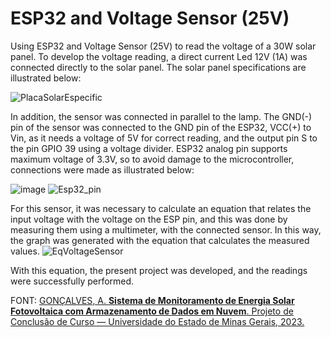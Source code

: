 # ESP32 and Voltage Sensor (25V)

Using ESP32 and Voltage Sensor (25V) to read the voltage of a 30W solar panel. To develop the voltage reading, a direct current Led 12V (1A) was connected directly to the solar panel. The solar panel specifications are illustrated below:

![PlacaSolarEspecific](https://github.com/aricoelhog/ESP32_Voltage_Sensor/assets/139346671/c2d94440-c5d4-466c-9814-e4b903eda3a5)

In addition, the sensor was connected in parallel to the lamp. The GND(-) pin of the sensor was connected to the GND pin of the ESP32, VCC(+) to Vin, as it needs a voltage of 5V for correct reading, and the output pin S to the pin GPIO 39 using a voltage divider. ESP32 analog pin supports maximum voltage of 3.3V, so to avoid damage to the microcontroller, connections were made as illustrated below:

![image](https://github.com/aricoelhog/ESP32_Voltage_Sensor/assets/139346671/69bea32b-c228-44d6-96aa-2915c62dd56e)
![Esp32_pin](https://github.com/aricoelhog/ESP32_Voltage_Sensor/assets/139346671/7c8e8af9-2987-4c2b-bd32-ccc3959d4f37)

For this sensor, it was necessary to calculate an equation that relates the input voltage with the voltage on the ESP pin, and this was done by measuring them using a multimeter, with the connected sensor. In this way, the graph was generated with the equation that calculates the measured values.
![EqVoltageSensor](https://github.com/aricoelhog/ESP32_Voltage_Sensor/assets/139346671/1dfb734d-5789-46f6-ab8c-bc762493f70a)

With this equation, the present project was developed, and the readings were successfully performed.

FONT: [GONÇALVES, A. **Sistema de Monitoramento de Energia Solar Fotovoltaica com Armazenamento de Dados em Nuvem**. Projeto de Conclusão de Curso — Universidade do Estado de Minas Gerais, 2023.](https://drive.google.com/file/d/1ge0Wb9ZYfXhWafDIYcRNHqw6Q1MuCGXX/view)
